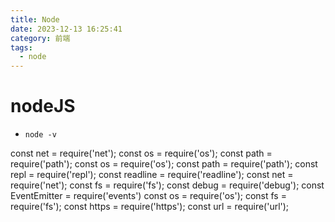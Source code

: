 ```yaml
---
title: Node
date: 2023-12-13 16:25:41
category: 前端
tags:
  - node
---
```

# nodeJS
- `node -v`

const net = require('net');
const os = require('os');
const path = require('path');
const os = require('os');
const path = require('path');
const repl = require('repl');
const readline = require('readline');
const net = require('net');
const fs = require('fs');
const debug = require('debug');
const EventEmitter = require('events')
const os = require('os');
const fs = require('fs');
const https = require('https');
const url = require('url');

